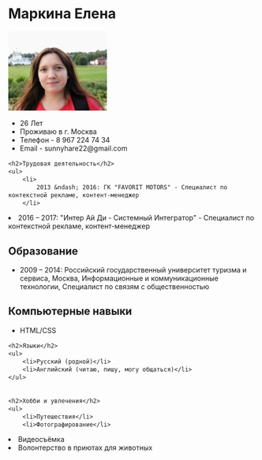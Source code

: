 <html>
<head>
</head>

<body>
	<h1>Маркина Елена</h1>
	<img src="resume.jpeg" alt="Фото" width='200'>
	<ul>
		<li>26 Лет</li>
		<li>Проживаю в г. Москва</li>
		<li>Телефон - 8 967 224 74 34</li>
		<li>Email - sunnyhare22@gmail.com</li>
	</ul>
	
	<h2>Трудовая деятельность</h2>
	<ul>
		<li>
			2013 &ndash; 2016: ГК "FAVORIT MOTORS" - Специалист по контекстной рекламе, контент-менеджер
		</li>
<li>
			2016 &ndash; 2017: "Интер Ай Ди - Системный Интегратор" - Специалист по контекстной рекламе, контент-менеджер
		</li>
	</ul>
	<h2>Образование</h2>
	<ul>
		<li>
			2009 &ndash; 2014: Российский государственный университет туризма и сервиса, Москва, Информационные и коммуникационные технологии, Специалист по связям с общественностью
		</li>
	</ul>
	<h2>Компьютерные навыки</h2>
	<ul>
		<li>HTML/CSS</li>
	</ul>

	<h2>Языки</h2>
	<ul>
		<li>Русский (родной)</li>
		<li>Английский (читаю, пишу, могу общаться)</li>
	</ul>


	<h2>Хобби и увлечения</h2>
	<ul>
		<li>Путешествия</li>
		<li>Фотографирование</li>
<li>Видеосъёмка</li>
<li>Волонтерство в приютах для животных</li>
	</ul>
</body>
</html>
